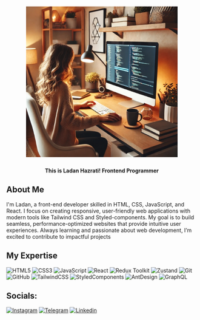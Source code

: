 
<div align='center'>
    <h1>
    <img src="./IMG_20241110_175931.jpg" alt="ladan-hazrati-web" width="400px" />
  </h1>
  <h4>This is Ladan Hazrati! Frontend Programmer</h4>
</div>
 <h2>About Me</h2>
<p>I'm Ladan, a front-end developer skilled in HTML, CSS, JavaScript, and React. I focus on creating responsive, user-friendly web applications with modern tools like Tailwind CSS and Styled-components. My goal is to build seamless, performance-optimized websites that provide intuitive user experiences. Always learning and passionate about web development, I’m excited to contribute to impactful projects</p>

##  My Expertise 

![HTML5](https://img.shields.io/badge/html5-%23E34F26.svg?style=for-the-badge&logo=html5&logoColor=white) 
![CSS3](https://img.shields.io/badge/css3-%231572B6.svg?style=for-the-badge&logo=css3&logoColor=white) 
![JavaScript](https://img.shields.io/badge/javascript-%23323330.svg?style=for-the-badge&logo=javascript&logoColor=%23F7DF1E) 
![React](https://img.shields.io/badge/react-%2320232a.svg?style=for-the-badge&logo=react&logoColor=%2361DAFB) 
![Redux Toolkit](https://img.shields.io/badge/redux%20toolkit-%23593d88.svg?style=for-the-badge&logo=redux&logoColor=white) 
![Zustand](https://img.shields.io/badge/zustand-%23593d88.svg?style=for-the-badge&logo=zustand&logoColor=white)
![Git](https://img.shields.io/badge/git-%23F05033.svg?style=for-the-badge&logo=git&logoColor=white) 
![GitHub](https://img.shields.io/badge/github-%23121011.svg?style=for-the-badge&logo=github&logoColor=white) 
![TailwindCSS](https://img.shields.io/badge/tailwindcss-%2338B2AC.svg?style=for-the-badge&logo=tailwind-css&logoColor=white)
![StyledComponents](https://img.shields.io/badge/styled%20components-%2338B2AC.svg?style=for-the-badge&logo=styled-compnents&logoColor=white)
![AntDesign](https://img.shields.io/badge/Ant%20Design-%2338B2AC.svg?style=for-the-badge&logo=antdesign&logoColor=white)
![GraphQL](https://img.shields.io/badge/-GraphQL-E10098?style=for-the-badge&logo=graphql&logoColor=white)



## Socials:

[![Instagram](https://img.shields.io/badge/Instagram-%23E4405F.svg?style=for-the-badge&logo=Instagram&logoColor=white)](https://instagram.com/ladan_hazrati_web)
[![Telegram](https://img.shields.io/badge/Telegram-2CA5E0?style=for-the-badge&logo=telegram&logoColor=white)](https://t.me/ladanhl)
[![Linkedin](https://img.shields.io/badge/Linkedin-2CA5E0?style=for-the-badge&logo=linkedin&logoColor=white)](https://ir.linkedin.com/in/ladan-hazrati-web)
